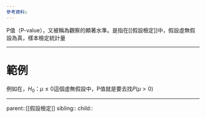 ```yaml
---
參考資料:
---
```

P值（P-value），又被稱為觀察的顯著水準。是指在[[假設檢定]]中，假設虛無假設為真，樣本檢定統計量
- - -
# 範例
例如在，$H_0：\mu\leq 0$這個虛無假設中，P值就是要去找$P(\mu>0)$
- - -
parent::[[假設檢定]]
sibling::
child::